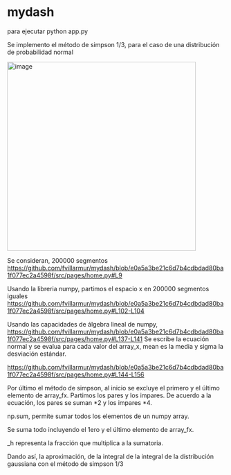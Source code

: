 # mydash
para ejecutar
python app.py

Se implemento el método de simpson 1/3, para el caso de una distribución de probabilidad normal

<img width="436" alt="image" src="https://github.com/fvillarmur/mydash/assets/142535134/91aa03d9-55ee-43b1-9527-01f087729bfc">

Se consideran, 200000 segmentos 
https://github.com/fvillarmur/mydash/blob/e0a5a3be21c6d7b4cdbdad80ba1f077ec2a4598f/src/pages/home.py#L9

Usando la libreria numpy, partimos el espacio x en 200000 segmentos iguales
https://github.com/fvillarmur/mydash/blob/e0a5a3be21c6d7b4cdbdad80ba1f077ec2a4598f/src/pages/home.py#L102-L104

Usando las capacidades de álgebra lineal de numpy,
https://github.com/fvillarmur/mydash/blob/e0a5a3be21c6d7b4cdbdad80ba1f077ec2a4598f/src/pages/home.py#L137-L141
Se escribe la ecuación normal y se evalua para cada valor del array_x, mean es la media y sigma la desviación estándar.

https://github.com/fvillarmur/mydash/blob/e0a5a3be21c6d7b4cdbdad80ba1f077ec2a4598f/src/pages/home.py#L144-L156

Por último el método de simpson, al inicio se excluye el primero y el último elemento de array_fx.
Partimos los pares y los impares. De acuerdo a la ecuación, los pares se suman *2 y los impares *4.

np.sum, permite sumar todos los elementos de un numpy array. 

Se suma todo incluyendo el 1ero y el último elemento de array_fx.

_h representa la fracción que multiplica a la sumatoria.

Dando así, la aproximación, de la integral de la integral de la distribución gaussiana con el método de simpson 1/3 
